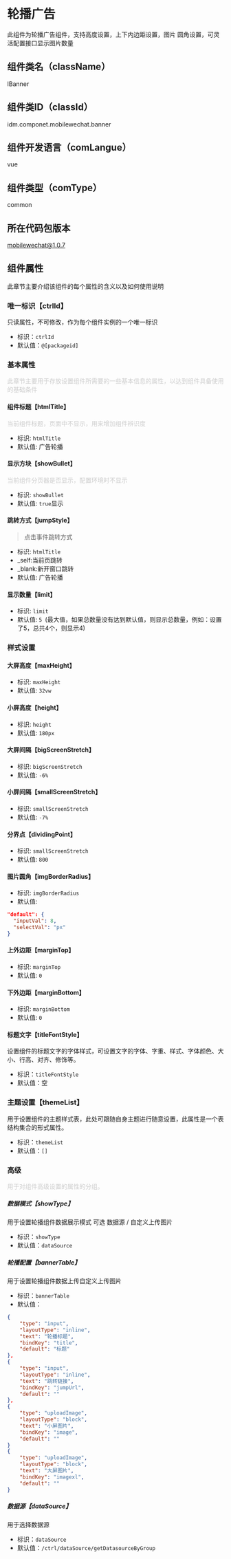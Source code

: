 # 轮播广告
此组件为轮播广告组件，支持高度设置，上下内边距设置，图片 圆角设置，可灵活配置接口显示图片数量
## 组件类名（className）
IBanner
## 组件类ID（classId）
idm.componet.mobilewechat.banner
## 组件开发语言（comLangue）
vue
## 组件类型（comType）
common
## 所在代码包版本
mobilewechat@1.0.7
## 组件属性
此章节主要介绍该组件的每个属性的含义以及如何使用说明
### 唯一标识【ctrlId】
只读属性，不可修改，作为每个组件实例的一个唯一标识
- 标识：`ctrlId`
- 默认值：`@[packageid]`
### 基本属性
<font color="#CCCCCC">此章节主要用于存放设置组件所需要的一些基本信息的属性，以达到组件具备使用的基础条件</font>

#### 组件标题【htmlTitle】
<font color="#CCCCCC">当前组件标题，页面中不显示，用来增加组件辨识度</font>

- 标识: `htmlTitle`
- 默认值: 广告轮播

#### 显示方块【showBullet】
<font color="#CCCCCC">当前组件分页器是否显示，配置环境时不显示</font>

- 标识: `showBullet`
- 默认值: `true`显示

#### 跳转方式【jumpStyle】
> 点击事件跳转方式

- 标识: `htmlTitle`
- _self:当前页跳转
- _blank:新开窗口跳转
- 默认值: 广告轮播

#### 显示数量【limit】
- 标识: `limit`
- 默认值: `5 `(最大值，如果总数量没有达到默认值，则显示总数量，例如：设置了5，总共4个，则显示4)

### 样式设置
#### 大屏高度【maxHeight】
- 标识: `maxHeight`
- 默认值: `32vw`

#### 小屏高度【height】
- 标识: `height`
- 默认值: `180px`

#### 大屏间隔【bigScreenStretch】
- 标识: `bigScreenStretch`
- 默认值: `-6%`

#### 小屏间隔【smallScreenStretch】
- 标识: `smallScreenStretch`
- 默认值: `-7%`

#### 分界点【dividingPoint】
- 标识: `smallScreenStretch`
- 默认值: `800`

#### 图片圆角【imgBorderRadius】
- 标识: `imgBorderRadius`
- 默认值:
```json
"default": {
  "inputVal": 8,
  "selectVal": "px"
}
```

#### 上外边距【marginTop】
- 标识: `marginTop`
- 默认值: `0`

#### 下外边距【marginBottom】
- 标识: `marginBottom`
- 默认值: `0`

#### 标题文字【titleFontStyle】
设置组件的标题文字的字体样式，可设置文字的字体、字重、样式、字体颜色、大小、行高、对齐、修饰等。

- 标识：`titleFontStyle`
- 默认值：空

### 主题设置【themeList】
用于设置组件的主题样式表，此处可跟随自身主题进行随意设置，此属性是一个表结构集合的形式属性。
- 标识：`themeList`
- 默认值：`[]`

### 高级
<font color="#CCCCCC">用于对组件高级设置的属性的分组。</font>

##### 数据模式【showType】
用于设置轮播组件数据展示模式 可选 数据源 / 自定义上传图片
- 标识：`showType`
- 默认值：`dataSource`

##### 轮播配置【bannerTable】
用于设置轮播组件数据上传自定义上传图片
- 标识：`bannerTable`
- 默认值：
```json
{
    "type": "input",
    "layoutType": "inline",
    "text": "轮播标题",
    "bindKey": "title",
    "default": "标题"
},
{
    "type": "input",
    "layoutType": "inline",
    "text": "跳转链接",
    "bindKey": "jumpUrl",
    "default": ""
},
{
    "type": "uploadImage",
    "layoutType": "block",
    "text": "小屏图片",
    "bindKey": "image",
    "default": ""
}
{
    "type": "uploadImage",
    "layoutType": "block",
    "text": "大屏图片",
    "bindKey": "imagexl",
    "default": ""
}
```

##### 数据源【dataSource】
用于选择数据源
- 标识：`dataSource`
- 默认值：`/ctrl/dataSource/getDatasourceByGroup`
